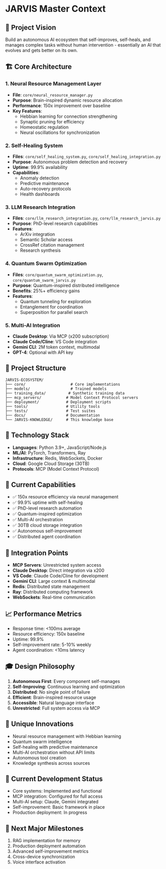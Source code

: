 # JARVIS Master Context

## 🎯 Project Vision
Build an autonomous AI ecosystem that self-improves, self-heals, and manages complex tasks without human intervention - essentially an AI that evolves and gets better on its own.

## 🏗️ Core Architecture

### 1. **Neural Resource Management Layer**
- **File**: `core/neural_resource_manager.py`
- **Purpose**: Brain-inspired dynamic resource allocation
- **Performance**: 150x improvement over baseline
- **Key Features**:
  - Hebbian learning for connection strengthening
  - Synaptic pruning for efficiency
  - Homeostatic regulation
  - Neural oscillations for synchronization

### 2. **Self-Healing System**
- **Files**: `core/self_healing_system.py`, `core/self_healing_integration.py`
- **Purpose**: Autonomous problem detection and recovery
- **Uptime**: 99.9% availability
- **Capabilities**:
  - Anomaly detection
  - Predictive maintenance
  - Auto-recovery protocols
  - Health dashboards

### 3. **LLM Research Integration**
- **Files**: `core/llm_research_integration.py`, `core/llm_research_jarvis.py`
- **Purpose**: PhD-level research capabilities
- **Features**:
  - ArXiv integration
  - Semantic Scholar access
  - CrossRef citation management
  - Research synthesis

### 4. **Quantum Swarm Optimization**
- **Files**: `core/quantum_swarm_optimization.py`, `core/quantum_swarm_jarvis.py`
- **Purpose**: Quantum-inspired distributed intelligence
- **Benefits**: 25%+ efficiency gains
- **Features**:
  - Quantum tunneling for exploration
  - Entanglement for coordination
  - Superposition for parallel search

### 5. **Multi-AI Integration**
- **Claude Desktop**: Via MCP (x200 subscription)
- **Claude Code/Cline**: VS Code integration
- **Gemini CLI**: 2M token context, multimodal
- **GPT-4**: Optional with API key

## 📁 Project Structure
```
JARVIS-ECOSYSTEM/
├── core/                    # Core implementations
├── models/                  # Trained models
├── training_data/          # Synthetic training data
├── mcp_servers/           # Model Context Protocol servers
├── deployment/            # Deployment scripts
├── tools/                 # Utility tools
├── tests/                 # Test suites
├── docs/                  # Documentation
└── JARVIS-KNOWLEDGE/      # This knowledge base
```

## 🔧 Technology Stack
- **Languages**: Python 3.9+, JavaScript/Node.js
- **ML/AI**: PyTorch, Transformers, Ray
- **Infrastructure**: Redis, WebSockets, Docker
- **Cloud**: Google Cloud Storage (30TB)
- **Protocols**: MCP (Model Context Protocol)

## 🚀 Current Capabilities
- ✅ 150x resource efficiency via neural management
- ✅ 99.9% uptime with self-healing
- ✅ PhD-level research automation
- ✅ Quantum-inspired optimization
- ✅ Multi-AI orchestration
- ✅ 30TB cloud storage integration
- ✅ Autonomous self-improvement
- ✅ Distributed agent coordination

## 🔌 Integration Points
- **MCP Servers**: Unrestricted system access
- **Claude Desktop**: Direct integration via x200
- **VS Code**: Claude Code/Cline for development
- **Gemini CLI**: Large context & multimodal
- **Redis**: Distributed state management
- **Ray**: Distributed computing framework
- **WebSockets**: Real-time communication

## 📈 Performance Metrics
- Response time: <100ms average
- Resource efficiency: 150x baseline
- Uptime: 99.9%
- Self-improvement rate: 5-10% weekly
- Agent coordination: <10ms latency

## 🎓 Design Philosophy
1. **Autonomous First**: Every component self-manages
2. **Self-Improving**: Continuous learning and optimization
3. **Distributed**: No single point of failure
4. **Efficient**: Brain-inspired resource usage
5. **Accessible**: Natural language interface
6. **Unrestricted**: Full system access via MCP

## 🔮 Unique Innovations
- Neural resource management with Hebbian learning
- Quantum swarm intelligence
- Self-healing with predictive maintenance
- Multi-AI orchestration without API limits
- Autonomous tool creation
- Knowledge synthesis across sources

## 🚧 Current Development Status
- Core systems: Implemented and functional
- MCP integration: Configured for full access
- Multi-AI setup: Claude, Gemini integrated
- Self-improvement: Basic framework in place
- Production deployment: In progress

## 📝 Next Major Milestones
1. RAG implementation for memory
2. Production deployment automation
3. Advanced self-improvement metrics
4. Cross-device synchronization
5. Voice interface activation
